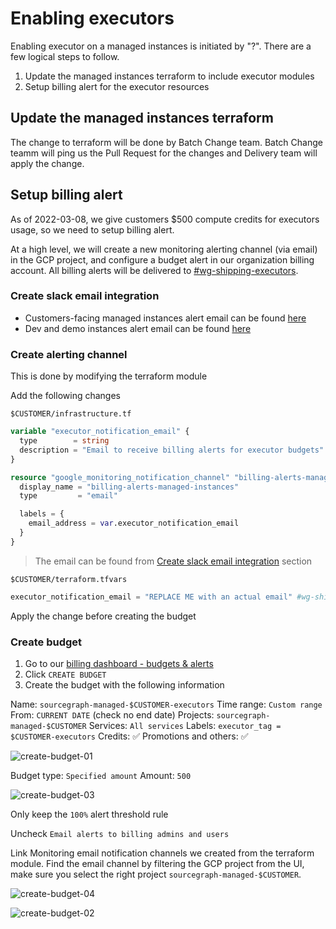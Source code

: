 # Enabling executors

Enabling executor on a managed instances is initiated by "?". There are a few logical steps to follow.

1. Update the managed instances terraform to include executor modules
1. Setup billing alert for the executor resources

## Update the managed instances terraform

The change to terraform will be done by Batch Change team. Batch Change teamm will ping us the Pull Request for the changes and Delivery team will apply the change.

## Setup billing alert

As of 2022-03-08, we give customers $500 compute credits for executors usage, so we need to setup billing alert.

At a high level, we will create a new monitoring alerting channel (via email) in the GCP project, and configure a budget alert in our organization billing account. All billing alerts will be delivered to [#wg-shipping-executors](https://sourcegraph.slack.com/archives/C02MR5PPMKJ).

### Create slack email integration

- Customers-facing managed instances alert email can be found [here](https://sourcegraph.slack.com/services/B036VE89LQG?settings=1&utm_source=in-prod&utm_medium=inprod-link_app_settings-user_card-click)
- Dev and demo instances alert email can be found [here](https://sourcegraph.slack.com/services/B036J3BAX2M?settings=1&utm_source=in-prod&utm_medium=inprod-link_app_settings-user_card-click)

### Create alerting channel

This is done by modifying the terraform module

Add the following changes

`$CUSTOMER/infrastructure.tf`

```terraform
variable "executor_notification_email" {
  type        = string
  description = "Email to receive billing alerts for executor budgets"
}

resource "google_monitoring_notification_channel" "billing-alerts-managed-instances" {
  display_name = "billing-alerts-managed-instances"
  type         = "email"

  labels = {
    email_address = var.executor_notification_email
  }
}
```

> The email can be found from [Create slack email integration](#create-slack-email-integration) section

`$CUSTOMER/terraform.tfvars`

```terraform
executor_notification_email = "REPLACE ME with an actual email" #wg-shipping-executors
```

Apply the change before creating the budget

### Create budget

1. Go to our [billing dashboard - budgets & alerts](https://console.cloud.google.com/billing/017005-C370B2-0E3030/budgets?authuser=0&organizationId=244397465763)
1. Click `CREATE BUDGET`
1. Create the budget with the following information

Name: `sourcegraph-managed-$CUSTOMER-executors`
Time range: `Custom range`
From: `CURRENT DATE` (check no end date)
Projects: `sourcegraph-managed-$CUSTOMER`
Services: `All services`
Labels: `executor_tag = $CUSTOMER-executors`
Credits: ✅
Promotions and others: ✅

![create-budget-01](https://storage.googleapis.com/sourcegraph-assets/create-executor-budgets-01.png)

Budget type: `Specified amount`
Amount: `500`

![create-budget-03](https://storage.googleapis.com/sourcegraph-assets/create-executor-budgets-03.png)

Only keep the `100%` alert threshold rule

Uncheck `Email alerts to billing admins and users`

Link Monitoring email notification channels we created from the terraform module. Find the email channel by filtering the GCP project from the UI, make sure you select the right project `sourcegraph-managed-$CUSTOMER`.

![create-budget-04](https://storage.googleapis.com/sourcegraph-assets/create-executor-budgets-04.png)

![create-budget-02](https://storage.googleapis.com/sourcegraph-assets/create-executor-budgets-02.png)

